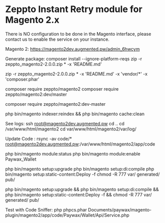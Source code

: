# Zeppto Instant Retry module for Magento 2.x

There is NO configuration to be done in the Magento interface, please contact us to enable the service on your instance.

Magento 2:
https://magento2dev.augmented.pw/admin_6hwcym

Generate package:
composer install --ignore-platform-reqs
zip -r zeppto_magento2-2.0.0.zip * -x 'README.md'

 zip -r zeppto_magento2-2.0.0.zip * -x 'README.md' -x 'vendor/*' -x 'composer.phar'

composer require zeppto/magento2
composer require zeppto/magento2:dev/master


composer require zeppto/magento2:dev-master

php bin/magento indexer:reindex && php bin/magento cache:clean

See logs:
ssh root@magento2dev.augmented.pw
cd .. cd /var/www/html/magento2
cd var/www/html/magento2/var/log/

Update Code :
rsync -av code/* root@magento2dev.augmented.pw:/var/www/html/magento2/app/code

php bin/magento module:status
php bin/magento module:enable Paywax_Wallet

php bin/magento setup:upgrade
php bin/magento setup:di:compile
php bin/magento setup:static-content:Deploy -f
chmod -R 777 var/ generated/ pub/

php bin/magento setup:upgrade && php bin/magento setup:di:compile && php bin/magento setup:static-content:Deploy -f && chmod -R 777 var/ generated/ pub/

Test with Code Sniffer:
php phpcs.phar Documents/paywax/magento-plugin/magento2/app/code/Paywax/Wallet/Api/Service.php 